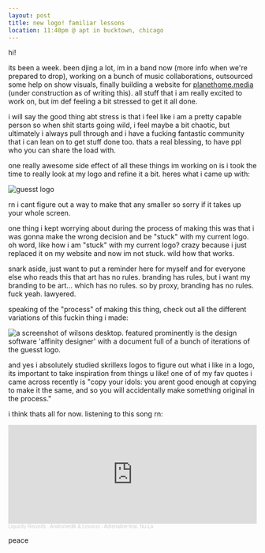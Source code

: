 ```yaml
---
layout: post
title: new logo! familiar lessons
location: 11:40pm @ apt in bucktown, chicago
---
```

hi!

its been a week. been djing a lot, im in a band now (more info when we're prepared to drop), working on a bunch of music collaborations, outsourced some help on show visuals, finally building a website for [planethome.media](https://planethome.media) (under construction as of writing this). all stuff that i am really excited to work on, but im def feeling a bit stressed to get it all done.

i will say the good thing abt stress is that i feel like i am a pretty capable person so when shit starts going wild, i feel maybe a bit chaotic, but ultimately i always pull through and i have a fucking fantastic community that i can lean on to get stuff done too. thats a real blessing, to have ppl who you can share the load with.

one really awesome side effect of all these things im working on is i took the time to really look at my logo and refine it a bit. heres what i came up with:

![guesst logo](/assets/images/guesst-logo-2024.svg)

rn i cant figure out a way to make that any smaller so sorry if it takes up your whole screen.

one thing i kept worrying about during the process of making this was that i was gonna make the wrong decision and be "stuck" with my current logo. oh word, like how i am "stuck" with my current logo? crazy because i just replaced it on my website and now im not stuck. wild how that works.

snark aside, just want to put a reminder here for myself and for everyone else who reads this that art has no rules. branding has rules, but i want my branding to be art... which has no rules. so by proxy, branding has no rules. fuck yeah. lawyered.

speaking of the "process" of making this thing, check out all the different variations of this fuckin thing i made:

![a screenshot of wilsons desktop. featured prominently is the design software 'affinity designer' with a document full of a bunch of iterations of the guesst logo.](https://files.guesst.net/file/guesst-files/blog/guesst-logo-2024-iteration-screenshot.jpeg)

and yes i absolutely studied skrillexs logos to figure out what i like in a logo, its important to take inspiration from things u like! one of of my fav quotes i came across recently is "copy your idols: you arent good enough at copying to make it the same, and so you will accidentally make something original in the process."

i think thats all for now. listening to this song rn:

<iframe width="100%" height="200" scrolling="no" frameborder="no" allow="autoplay" src="https://w.soundcloud.com/player/?url=https%3A//api.soundcloud.com/tracks/1669910367&color=%23ff5500&auto_play=false&hide_related=false&show_comments=true&show_user=true&show_reposts=false&show_teaser=true&visual=true"></iframe><div style="font-size: 10px; color: #cccccc;line-break: anywhere;word-break: normal;overflow: hidden;white-space: nowrap;text-overflow: ellipsis; font-family: Interstate,Lucida Grande,Lucida Sans Unicode,Lucida Sans,Garuda,Verdana,Tahoma,sans-serif;font-weight: 100;"><a href="https://soundcloud.com/liquicityrecords" title="Liquicity Records" target="_blank" style="color: #cccccc; text-decoration: none;">Liquicity Records</a> · <a href="https://soundcloud.com/liquicityrecords/andromedik-lexurus-adrenaline" title="Andromedik &amp; Lexurus - Adrenaline feat. Nu-La" target="_blank" style="color: #cccccc; text-decoration: none;">Andromedik &amp; Lexurus - Adrenaline feat. Nu-La</a></div>

peace
